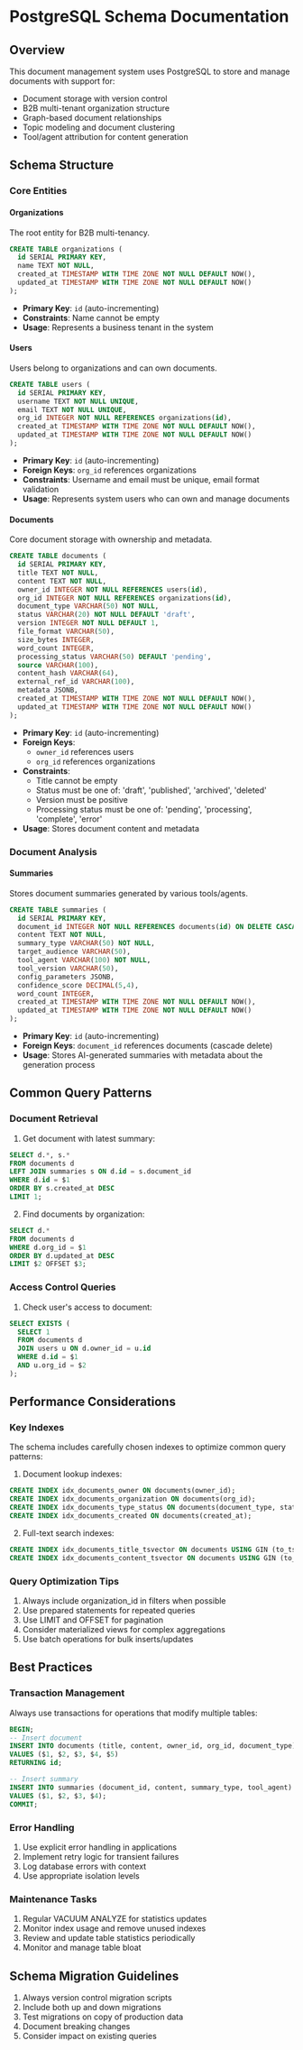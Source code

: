 # PostgreSQL Schema Documentation

## Overview

This document management system uses PostgreSQL to store and manage documents with support for:
- Document storage with version control
- B2B multi-tenant organization structure
- Graph-based document relationships
- Topic modeling and document clustering
- Tool/agent attribution for content generation

## Schema Structure

### Core Entities

#### Organizations
The root entity for B2B multi-tenancy.
```sql
CREATE TABLE organizations (
  id SERIAL PRIMARY KEY,
  name TEXT NOT NULL,
  created_at TIMESTAMP WITH TIME ZONE NOT NULL DEFAULT NOW(),
  updated_at TIMESTAMP WITH TIME ZONE NOT NULL DEFAULT NOW()
);
```
- **Primary Key**: `id` (auto-incrementing)
- **Constraints**: Name cannot be empty
- **Usage**: Represents a business tenant in the system

#### Users
Users belong to organizations and can own documents.
```sql
CREATE TABLE users (
  id SERIAL PRIMARY KEY,
  username TEXT NOT NULL UNIQUE,
  email TEXT NOT NULL UNIQUE,
  org_id INTEGER NOT NULL REFERENCES organizations(id),
  created_at TIMESTAMP WITH TIME ZONE NOT NULL DEFAULT NOW(),
  updated_at TIMESTAMP WITH TIME ZONE NOT NULL DEFAULT NOW()
);
```
- **Primary Key**: `id` (auto-incrementing)
- **Foreign Keys**: `org_id` references organizations
- **Constraints**: Username and email must be unique, email format validation
- **Usage**: Represents system users who can own and manage documents

#### Documents
Core document storage with ownership and metadata.
```sql
CREATE TABLE documents (
  id SERIAL PRIMARY KEY,
  title TEXT NOT NULL,
  content TEXT NOT NULL,
  owner_id INTEGER NOT NULL REFERENCES users(id),
  org_id INTEGER NOT NULL REFERENCES organizations(id),
  document_type VARCHAR(50) NOT NULL,
  status VARCHAR(20) NOT NULL DEFAULT 'draft',
  version INTEGER NOT NULL DEFAULT 1,
  file_format VARCHAR(50),
  size_bytes INTEGER,
  word_count INTEGER,
  processing_status VARCHAR(50) DEFAULT 'pending',
  source VARCHAR(100),
  content_hash VARCHAR(64),
  external_ref_id VARCHAR(100),
  metadata JSONB,
  created_at TIMESTAMP WITH TIME ZONE NOT NULL DEFAULT NOW(),
  updated_at TIMESTAMP WITH TIME ZONE NOT NULL DEFAULT NOW()
);
```
- **Primary Key**: `id` (auto-incrementing)
- **Foreign Keys**: 
  - `owner_id` references users
  - `org_id` references organizations
- **Constraints**:
  - Title cannot be empty
  - Status must be one of: 'draft', 'published', 'archived', 'deleted'
  - Version must be positive
  - Processing status must be one of: 'pending', 'processing', 'complete', 'error'
- **Usage**: Stores document content and metadata

### Document Analysis

#### Summaries
Stores document summaries generated by various tools/agents.
```sql
CREATE TABLE summaries (
  id SERIAL PRIMARY KEY,
  document_id INTEGER NOT NULL REFERENCES documents(id) ON DELETE CASCADE,
  content TEXT NOT NULL,
  summary_type VARCHAR(50) NOT NULL,
  target_audience VARCHAR(50),
  tool_agent VARCHAR(100) NOT NULL,
  tool_version VARCHAR(50),
  config_parameters JSONB,
  confidence_score DECIMAL(5,4),
  word_count INTEGER,
  created_at TIMESTAMP WITH TIME ZONE NOT NULL DEFAULT NOW(),
  updated_at TIMESTAMP WITH TIME ZONE NOT NULL DEFAULT NOW()
);
```
- **Primary Key**: `id` (auto-incrementing)
- **Foreign Keys**: `document_id` references documents (cascade delete)
- **Usage**: Stores AI-generated summaries with metadata about the generation process

## Common Query Patterns

### Document Retrieval

1. Get document with latest summary:
```sql
SELECT d.*, s.*
FROM documents d
LEFT JOIN summaries s ON d.id = s.document_id
WHERE d.id = $1
ORDER BY s.created_at DESC
LIMIT 1;
```

2. Find documents by organization:
```sql
SELECT d.*
FROM documents d
WHERE d.org_id = $1
ORDER BY d.updated_at DESC
LIMIT $2 OFFSET $3;
```

### Access Control Queries

1. Check user's access to document:
```sql
SELECT EXISTS (
  SELECT 1
  FROM documents d
  JOIN users u ON d.owner_id = u.id
  WHERE d.id = $1 
  AND u.org_id = $2
);
```

## Performance Considerations

### Key Indexes
The schema includes carefully chosen indexes to optimize common query patterns:

1. Document lookup indexes:
```sql
CREATE INDEX idx_documents_owner ON documents(owner_id);
CREATE INDEX idx_documents_organization ON documents(org_id);
CREATE INDEX idx_documents_type_status ON documents(document_type, status);
CREATE INDEX idx_documents_created ON documents(created_at);
```

2. Full-text search indexes:
```sql
CREATE INDEX idx_documents_title_tsvector ON documents USING GIN (to_tsvector('english', title));
CREATE INDEX idx_documents_content_tsvector ON documents USING GIN (to_tsvector('english', content));
```

### Query Optimization Tips

1. Always include organization_id in filters when possible
2. Use prepared statements for repeated queries
3. Use LIMIT and OFFSET for pagination
4. Consider materialized views for complex aggregations
5. Use batch operations for bulk inserts/updates

## Best Practices

### Transaction Management

Always use transactions for operations that modify multiple tables:

```sql
BEGIN;
-- Insert document
INSERT INTO documents (title, content, owner_id, org_id, document_type)
VALUES ($1, $2, $3, $4, $5)
RETURNING id;

-- Insert summary
INSERT INTO summaries (document_id, content, summary_type, tool_agent)
VALUES ($1, $2, $3, $4);
COMMIT;
```

### Error Handling

1. Use explicit error handling in applications
2. Implement retry logic for transient failures
3. Log database errors with context
4. Use appropriate isolation levels

### Maintenance Tasks

1. Regular VACUUM ANALYZE for statistics updates
2. Monitor index usage and remove unused indexes
3. Review and update table statistics periodically
4. Monitor and manage table bloat

## Schema Migration Guidelines

1. Always version control migration scripts
2. Include both up and down migrations
3. Test migrations on copy of production data
4. Document breaking changes
5. Consider impact on existing queries
